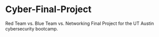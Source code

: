 # Cyber-Final-Project
Red Team vs. Blue Team vs. Networking Final Project for the UT Austin cybersecurity bootcamp.
